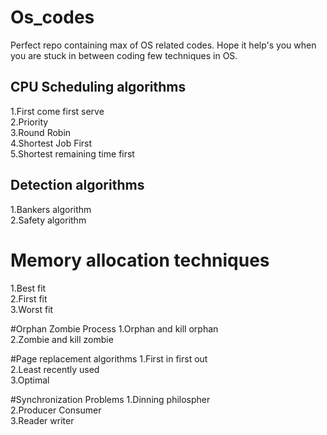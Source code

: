 # Os_codes
Perfect repo containing max of OS related codes. Hope it help's you when you are stuck in between coding few techniques in OS.

<h2>CPU Scheduling algorithms</h2>
1.First come first serve<br />
2.Priority<br />
3.Round Robin<br />
4.Shortest Job First<br />
5.Shortest remaining time first

<h2>Detection algorithms</h2>
1.Bankers algorithm<br />
2.Safety algorithm<br />

# Memory allocation techniques
1.Best fit<br />
2.First fit<br />
3.Worst fit<br />

#Orphan Zombie Process
1.Orphan and kill orphan<br />
2.Zombie and kill zombie<br />

#Page replacement algorithms
1.First in first out<br />
2.Least recently used<br />
3.Optimal

#Synchronization Problems
1.Dinning philospher<br />
2.Producer Consumer<br />
3.Reader writer<br />
